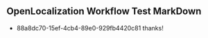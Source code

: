 ## OpenLocalization Workflow Test MarkDown
* 88a8dc70-15ef-4cb4-89e0-929fb4420c81 thanks!

<!--HONumber=Nov16_HO2-->


